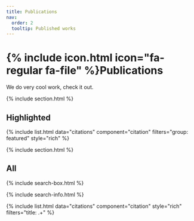 ```yaml
---
title: Publications
nav:
  order: 2
  tooltip: Published works
---
```


# {% include icon.html icon="fa-regular fa-file" %}Publications

We do very cool work, check it out.

{% include section.html %}

## Highlighted

{%
  include list.html
  data="citations"
  component="citation"
  filters="group: featured"
  style="rich"
%}


{% include section.html %}

## All

{% include search-box.html %}

{% include search-info.html %}

{%
  include list.html
  data="citations"
  component="citation"
  style="rich"
  filters="title: .+"
%}

